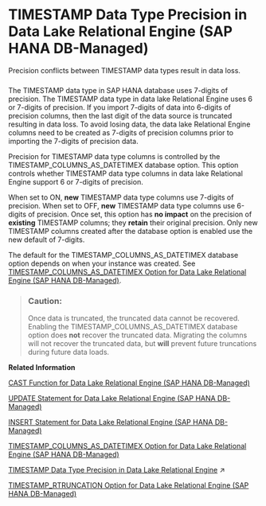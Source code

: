 <!-- loio5cbca14157bc452c88126325667e4342 -->

# TIMESTAMP Data Type Precision in Data Lake Relational Engine \(SAP HANA DB-Managed\)

Precision conflicts between TIMESTAMP data types result in data loss.





### 

The TIMESTAMP data type in SAP HANA database uses 7-digits of precision. The TIMESTAMP data type in data lake Relational Engine uses 6 or 7-digits of precision. If you import 7-digits of data into 6-digits of precision columns, then the last digit of the data source is truncated resulting in data loss. To avoid losing data, the data lake Relational Engine columns need to be created as 7-digits of precision columns prior to importing the 7-digits of precision data.

Precision for TIMESTAMP data type columns is controlled by the TIMESTAMP\_COLUMNS\_AS\_DATETIMEX database option. This option controls whether TIMESTAMP data type columns in data lake Relational Engine support 6 or 7-digits of precision.

When set to ON, **new** TIMESTAMP data type columns use 7-digits of precision. When set to OFF, **new** TIMESTAMP data type columns use 6-digits of precision. Once set, this option has **no impact** on the precision of **existing** TIMESTAMP columns; they **retain** their original precision. Only new TIMESTAMP columns created after the database option is enabled use the new default of 7-digits.

The default for the TIMESTAMP\_COLUMNS\_AS\_DATETIMEX database option depends on when your instance was created. See [TIMESTAMP\_COLUMNS\_AS\_DATETIMEX Option for Data Lake Relational Engine \(SAP HANA DB-Managed\)](../040-database-options/timestamp-columns-as-datetimex-option-for-data-lake-relational-engine-sap-hana-db-managed-34e3540.md).

> ### Caution:  
> Once data is truncated, the truncated data cannot be recovered. Enabling the TIMESTAMP\_COLUMNS\_AS\_DATETIMEX database option does **not** recover the truncated data. Migrating the columns will not recover the truncated data, but **will** prevent future truncations during future data loads.

**Related Information**  


[CAST Function for Data Lake Relational Engine \(SAP HANA DB-Managed\)](../050-system-sql-functions/cast-function-for-data-lake-relational-engine-sap-hana-db-managed-4a2c75b.md "Returns the value of an expression converted to a supplied data type.")

[UPDATE Statement for Data Lake Relational Engine \(SAP HANA DB-Managed\)](../030-sql-statements/update-statement-for-data-lake-relational-engine-sap-hana-db-managed-2de4f7a.md "Modifies existing rows of a single table, or a view that contains only one table.")

[INSERT Statement for Data Lake Relational Engine \(SAP HANA DB-Managed\)](../030-sql-statements/insert-statement-for-data-lake-relational-engine-sap-hana-db-managed-cbe6857.md "Inserts a single row or a selection of rows, from elsewhere in the current database, into the table. This command can also insert a selection of rows from another database into the table.")

[TIMESTAMP\_COLUMNS\_AS\_DATETIMEX Option for Data Lake Relational Engine \(SAP HANA DB-Managed\)](../040-database-options/timestamp-columns-as-datetimex-option-for-data-lake-relational-engine-sap-hana-db-managed-34e3540.md "Controls whether DATETIMEX data type columns are automatically created when TIMESTAMPS data type columns are requested.")

[TIMESTAMP Data Type Precision in Data Lake Relational Engine](https://help.sap.com/viewer/19b3964099384f178ad08f2d348232a9/2024_3_QRC/en-US/520ce6c6c90f47769eb2f1ddafa8bf49.html "Precision conflicts between TIMESTAMP data types result in data loss.") :arrow_upper_right:

[TIMESTAMP\_RTRUNCATION Option for Data Lake Relational Engine \(SAP HANA DB-Managed\)](../040-database-options/timestamp-rtruncation-option-for-data-lake-relational-engine-sap-hana-db-managed-7ea796c.md "Controls whether INSERT, UPDATE, or CAST operations on TIMESTAMP data type columns fails if loss of precision will result.")

